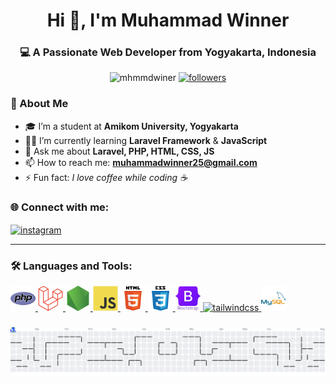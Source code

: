 <!-- Header -->
<h1 align="center">Hi 👋, I'm Muhammad Winner</h1>
<h3 align="center">💻 A Passionate Web Developer from Yogyakarta, Indonesia</h3>

<!-- Badge -->
<p align="center">
  <img src="https://komarev.com/ghpvc/?username=mhmmdwiner&label=Profile%20views&color=0e75b6&style=flat" alt="mhmmdwiner" />
  <a href="https://github.com/mhmmdwiner?tab=followers">
    <img src="https://img.shields.io/github/followers/mhmmdwiner?label=Followers&style=social" alt="followers" />
  </a>
</p>

### 🚀 About Me
- 🎓 I’m a student at **Amikom University, Yogyakarta**
- 👨‍💻 I’m currently learning **Laravel Framework** & **JavaScript**
- 💬 Ask me about **Laravel, PHP, HTML, CSS, JS**
- 📫 How to reach me: **muhammadwinner25@gmail.com**
- ⚡ Fun fact: *I love coffee while coding ☕*

### 🌐 Connect with me:
<p align="left">
<a href="https://instagram.com/mhmmdwiner" target="blank"><img align="center" src="https://raw.githubusercontent.com/rahuldkjain/github-profile-readme-generator/master/src/images/icons/Social/instagram.svg" alt="instagram" height="30" width="40" /></a>


---

### 🛠 Languages and Tools:
<p align="left"> 
  <a href="https://www.php.net" target="_blank" rel="noreferrer"> 
    <img src="https://raw.githubusercontent.com/devicons/devicon/master/icons/php/php-original.svg" alt="php" width="40" height="40"/> 
  </a>
  <a href="https://laravel.com" target="_blank" rel="noreferrer"> 
    <img src="https://raw.githubusercontent.com/devicons/devicon/master/icons/laravel/laravel-original.svg" alt="laravel" width="40" height="40"/> 
  </a>
  <a href="https://nodejs.org" target="_blank" rel="noreferrer"> 
    <img src="https://raw.githubusercontent.com/devicons/devicon/master/icons/nodejs/nodejs-original.svg" alt="nodejs" width="40" height="40"/> 
  </a>
  <a href="https://developer.mozilla.org/en-US/docs/Web/JavaScript" target="_blank" rel="noreferrer"> 
    <img src="https://raw.githubusercontent.com/devicons/devicon/master/icons/javascript/javascript-original.svg" alt="javascript" width="40" height="40"/> 
  </a>
  <a href="https://www.w3.org/html/" target="_blank" rel="noreferrer"> 
    <img src="https://raw.githubusercontent.com/devicons/devicon/master/icons/html5/html5-original-wordmark.svg" alt="html5" width="40" height="40"/> 
  </a>
  <a href="https://www.w3schools.com/css/" target="_blank" rel="noreferrer"> 
    <img src="https://raw.githubusercontent.com/devicons/devicon/master/icons/css3/css3-original-wordmark.svg" alt="css3" width="40" height="40"/> 
  </a>
  <a href="https://getbootstrap.com" target="_blank" rel="noreferrer"> 
    <img src="https://raw.githubusercontent.com/devicons/devicon/master/icons/bootstrap/bootstrap-original-wordmark.svg" alt="bootstrap" width="40" height="40"/> 
  </a>
  <a href="https://tailwindcss.com" target="_blank" rel="noreferrer"> 
    <img src="https://www.vectorlogo.zone/logos/tailwindcss/tailwindcss-icon.svg" alt="tailwindcss" width="40" height="40"/> 
  </a>
<a href="https://www.mysql.com/" target="_blank" rel="noreferrer">
  <img src="https://raw.githubusercontent.com/devicons/devicon/master/icons/mysql/mysql-original-wordmark.svg" alt="mysql" width="40" height="40"/>
</a>
</p>

###

<picture>
  <source media="(prefers-color-scheme: dark)" srcset="https://raw.githubusercontent.com/mhmmdwiner/mhmmdwiner/output/pacman-contribution-graph-dark.svg">
  <source media="(prefers-color-scheme: light)" srcset="https://raw.githubusercontent.com/mhmmdwiner/mhmmdwiner/output/pacman-contribution-graph.svg">
  <img alt="pacman contribution graph" src="https://raw.githubusercontent.com/mhmmdwiner/mhmmdwiner/output/pacman-contribution-graph.svg">
</picture>

###